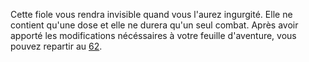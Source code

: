 Cette fiole vous rendra invisible quand vous l'aurez ingurgité. Elle ne contient qu'une dose et elle ne durera qu'un seul combat. Après avoir apporté les modifications nécéssaires à votre feuille d'aventure, vous pouvez repartir au [62](62).